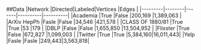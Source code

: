 ##Data
|Network  |Directed|Labeled|Vertices  |Edges     |
|---------|--------|-------|----------|----------|
|Academia |True    |False  |200,169   |1,389,063 |
|ArXiv HepPh |Fasle    |False  |34,546   |421,578 |
|CLASS OF 1880/81  |True    |True  |53   |179 |
|DBLP |False    |False  |1,655,850   |13,504,952 |
|Flixster |True    |False  |672,827 |1,099,003 |
|Twitter  |True    |True   |5,384,160|16,011,443|
|Yelp  |Fasle    |Fasle   |249,443|3,563,818|
